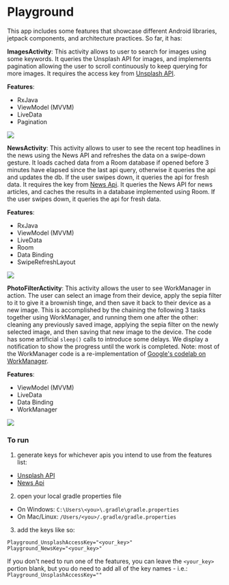 # Playground

This app includes some features that showcase different Android libraries, jetpack components, and architecture practices. So far, it has: 

**ImagesActivity**: This activity allows to user to search for images using some keywords. It queries the Unsplash API for images, and implements pagination allowing the user to scroll continuously to keep querying for more images. It requires the access key from [Unsplash API](https://unsplash.com/developers).

**Features**:
* RxJava
* ViewModel (MVVM)
* LiveData
* Pagination

![](https://media.giphy.com/media/KxnUcZnyp042ElZCfY/giphy.gif)

**NewsActivity**: This activity allows to user to see the recent top headlines in the news using the News API and refreshes the data on a swipe-down gesture. It loads cached data from a Room database if opened before 3 minutes have elapsed since the last api query, otherwise it queries the api and updates the db. If the user swipes down, it queries the api for fresh data. It requires the key from [News Api](https://newsapi.org). It queries the News API for news articles, and caches the results in a database implemented using Room. If the user swipes down, it queries the api for fresh data. 

**Features**:
* RxJava
* ViewModel (MVVM)
* LiveData
* Room
* Data Binding
* SwipeRefreshLayout

![](https://media.giphy.com/media/QBqCCLFw0X8o4QwiVS/giphy.gif)

**PhotoFilterActivity**: 
This activity allows the user to see WorkManager in action. The user can select an image from their device, apply the sepia filter to it to give it a brownish tinge, and then save it back to their device as a new image. This is accomplished by the chaining the following 3 tasks together using WorkManager, and running them one after the other: cleaning any previously saved image, applying the sepia filter on the newly selected image, and then saving that new image to the device. The code has some artificial `sleep()` calls to introduce some delays. We display a notification to show the progress until the work is completed. Note: most of the WorkManager code is a re-implementation of [Google's codelab on WorkManager](https://codelabs.developers.google.com/codelabs/android-workmanager-kt/).

**Features**:
* ViewModel (MVVM)
* LiveData
* Data Binding
* WorkManager

![](https://media.giphy.com/media/jUnLqovX4HzGwTXqbz/giphy.gif)

### To run
1. generate keys for whichever  apis you intend to use from the features list: 
- [Unsplash API](https://unsplash.com/developers)
- [News Api](https://newsapi.org)

2. open your local gradle properties file
- On Windows: `C:\Users\<you>\.gradle\gradle.properties`
- On Mac/Linux: `/Users/<you>/.gradle/gradle.properties`
  
3. add the keys like so:
```
Playground_UnsplashAccessKey="<your_key>"
Playground_NewsKey="<your_key>"
```
If you don't need to run one of the features, you can leave the `<your_key>` portion blank, but you do need to add all of the key names - i.e.: `Playground_UnsplashAccessKey=""`


